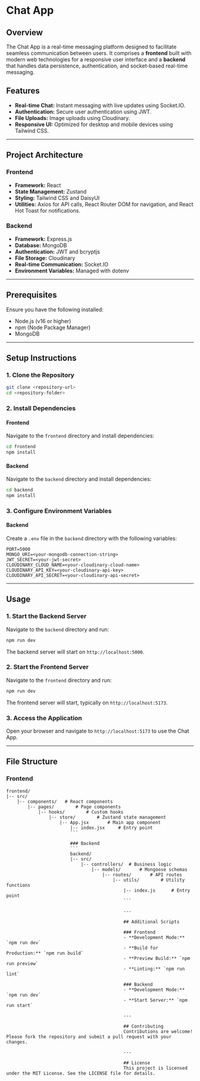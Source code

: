 # Chat App

## Overview
The Chat App is a real-time messaging platform designed to facilitate seamless communication between users. It comprises a **frontend** built with modern web technologies for a responsive user interface and a **backend** that handles data persistence, authentication, and socket-based real-time messaging.

## Features
- **Real-time Chat:** Instant messaging with live updates using Socket.IO.
- **Authentication:** Secure user authentication using JWT.
- **File Uploads:** Image uploads using Cloudinary.
- **Responsive UI:** Optimized for desktop and mobile devices using Tailwind CSS.

---

## Project Architecture

### Frontend
- **Framework:** React
- **State Management:** Zustand
- **Styling:** Tailwind CSS and DaisyUI
- **Utilities:** Axios for API calls, React Router DOM for navigation, and React Hot Toast for notifications.

### Backend
- **Framework:** Express.js
- **Database:** MongoDB
- **Authentication:** JWT and bcryptjs
- **File Storage:** Cloudinary
- **Real-time Communication:** Socket.IO
- **Environment Variables:** Managed with dotenv

---

## Prerequisites
Ensure you have the following installed:
- Node.js (v16 or higher)
- npm (Node Package Manager)
- MongoDB

---

## Setup Instructions

### 1. Clone the Repository
```bash
git clone <repository-url>
cd <repository-folder>
```

### 2. Install Dependencies
#### Frontend
Navigate to the `frontend` directory and install dependencies:
```bash
cd frontend
npm install
```

#### Backend
Navigate to the `backend` directory and install dependencies:
```bash
cd backend
npm install
```

### 3. Configure Environment Variables
#### Backend
Create a `.env` file in the `backend` directory with the following variables:
```env
PORT=5000
MONGO_URI=<your-mongodb-connection-string>
JWT_SECRET=<your-jwt-secret>
CLOUDINARY_CLOUD_NAME=<your-cloudinary-cloud-name>
CLOUDINARY_API_KEY=<your-cloudinary-api-key>
CLOUDINARY_API_SECRET=<your-cloudinary-api-secret>
```

---

## Usage

### 1. Start the Backend Server
Navigate to the `backend` directory and run:
```bash
npm run dev
```
The backend server will start on `http://localhost:5000`.

### 2. Start the Frontend Server
Navigate to the `frontend` directory and run:
```bash
npm run dev
```
The frontend server will start, typically on `http://localhost:5173`.

### 3. Access the Application
Open your browser and navigate to `http://localhost:5173` to use the Chat App.

---

## File Structure

### Frontend
```
frontend/
|-- src/
    |-- components/   # React components
        |-- pages/        # Page components
            |-- hooks/        # Custom hooks
                |-- store/        # Zustand state management
                    |-- App.jsx       # Main app component
                        |-- index.jsx     # Entry point
                        ```

                        ### Backend
                        ```
                        backend/
                        |-- src/
                            |-- controllers/  # Business logic
                                |-- models/       # Mongoose schemas
                                    |-- routes/       # API routes
                                        |-- utils/        # Utility functions
                                            |-- index.js      # Entry point
                                            ```

                                            ---

                                            ## Additional Scripts

                                            ### Frontend
                                            - **Development Mode:** `npm run dev`
                                            - **Build for Production:** `npm run build`
                                            - **Preview Build:** `npm run preview`
                                            - **Linting:** `npm run lint`

                                            ### Backend
                                            - **Development Mode:** `npm run dev`
                                            - **Start Server:** `npm run start`

                                            ---

                                            ## Contributing
                                            Contributions are welcome! Please fork the repository and submit a pull request with your changes.

                                            ---

                                            ## License
                                            This project is licensed under the MIT License. See the LICENSE file for details.



